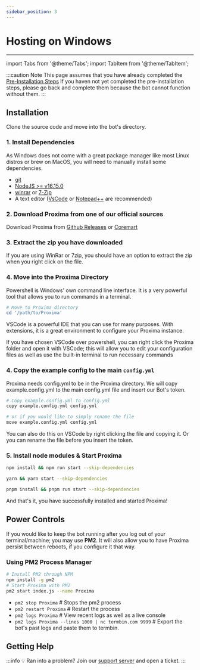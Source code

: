 ```yaml
---
sidebar_position: 3
---
```


# Hosting on Windows

---

import Tabs from '@theme/Tabs';
import TabItem from '@theme/TabItem';

:::caution Note
This page assumes that you have already completed the [Pre-Installation Steps](/docs/Setup/pre-installation) If you haven not yet completed the pre-installation steps, please go back and complete them because the bot cannot function without them.
:::
## Installation

Clone the source code and move into the bot's directory.

### 1. Install Dependencies

As Windows does not come with a great package manager like most Linux distros or brew on MacOS, you will need to manually install some dependencies.

- [git](https://git-scm.com/downloads)
- [NodeJS >= v16.15.0](https://nodejs.org/en/download/)
- [winrar](https://www.winrar.com/download.html) or [7-Zip](https://www.7-zip.org/download.html)
- A text editor ([VsCode](https://code.visualstudio.com/download) or [Notepad++](https://notepad-plus-plus.org/download/v6.9.4.html) are recommended)

### 2. Download Proxima from one of our official sources

Download Proxima from [Github Releases](https://github.com/NeuShore/Proxima/releases/latest) or [Coremart](https://coremart.net/resources/Proxima-the-future.33)

### 3. Extract the zip you have downloaded
If you are using WinRar or 7zip, you should have an option to extract the zip when you right click on the file.

### 4. Move into the Proxima Directory

<Tabs>
<TabItem value="powershell" label="Using Powershell">

Powershell is Windows' own command line interface. It is a very powerful tool that allows you to run commands in a terminal.

```powershell
# Move to Proxima directory
cd '/path/to/Proxima'
```

</TabItem>
<TabItem value="vsc" label="Using VSCode">
VSCode is a powerful IDE that you can use for many purposes. With extensions, it is a great environment to configure your Proxima instance.

If you have chosen VSCode over powershell, you can right click the Proxima folder and open it with VSCode; this will allow you to edit your configuration files
as well as use the built-in terminal to run necessary commands

</TabItem>
</Tabs>

### 4. Copy the example config to the main `config.yml`

Proxima needs config.yml to be in the Proxima directory. We will copy example.config.yml to the main config.yml file and insert our Bot's token.

```bash
# Copy example.config.yml to config.yml
copy example.config.yml config.yml

# or if you would like to simply rename the file
move example.config.yml config.yml
```

You can also do this on VSCode by right clicking the file and copying it. Or you can rename the file before you insert the token.

### 5. Install node modules & Start Proxima

<Tabs>
<TabItem value="npm" label="npm">

```bash
npm install && npm run start --skip-dependencies
 ```

</TabItem>
<TabItem value="yarn" label="Yarn">

```bash
yarn && yarn start --skip-dependencies
```

</TabItem>
<TabItem value="pnpm" label="pnpm (recommended)">

```bash
pnpm install && pnpm run start --skip-dependencies
```

</TabItem>
</Tabs>

And that's it, you have successfully installed and started Proxima!

## Power Controls

If you would like to keep the bot running after you log out of your terminal/machine; you may use **PM2**. It will also allow you to have Proxima persist between reboots, if you configure it that way.

### Using PM2 Process Manager

```bash
# Install PM2 through NPM
npm install -g pm2
# Start Proxima with PM2
pm2 start index.js --name Proxima
```

- `pm2 stop Proxima` # Stops the pm2 process
- `pm2 restart Proxima` # Restart the process
- `pm2 logs Proxima` # View recent logs as well as a live console
- `pm2 logs Proxima --lines 1000 | nc termbin.com 9999` # Export the bot's past logs and paste them to termbin.

## Getting Help

:::info 💡 Ran into a problem?
Join our [support server](https://neushore.dev/discord) and open a ticket.
:::